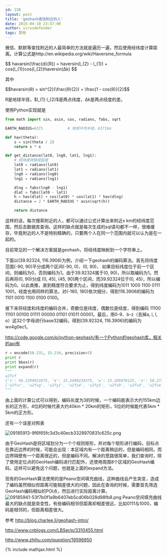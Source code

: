 ```yaml
---
id: 238
layout: post
title: 'geohash查找附近的人'
date: 2015-04-10 23:57:00
author: virusdefender
tags: 其他
---
```


微信、默默等查找附近的人最简单的方法就是遍历一遍，然后使用经纬度计算距离。计算公式是http://en.wikipedia.org/wiki/Haversine_formula
<p>
$$ havarsin(\frac{d}{R}) = haversin(l_{2} - l_{1}) + cos(l_{1})cos(l_{2})haversin(Δk) $$
</p>
其中
<p>
$$havarsin(θ) = sin^{2}(\frac{θ}{2}) = \frac{1 - cos(θ)}{2}$$
</p>
R是地球半径，$l_{1} l_{2}$是两点纬度，Δk是两点经度的差。

使用Python实现就是
```python
from math import sin, asin, cos, radians, fabs, sqrt

EARTH_RADIUS=6371           # 地球平均半径，6371km

def hav(theta):
    s = sin(theta / 2)
    return s * s

def get_distance(lat0, lng0, lat1, lng1):
    # 经纬度转换成弧度
    lat0 = radians(lat0)
    lat1 = radians(lat1)
    lng0 = radians(lng0)
    lng1 = radians(lng1)

    dlng = fabs(lng0 - lng1)
    dlat = fabs(lat0 - lat1)
    h = hav(dlat) + cos(lat0) * cos(lat1) * hav(dlng)
    distance = 2 * EARTH_RADIUS * asin(sqrt(h))

    return distance
```

这样的话，每次搜索附近的人，都可以通过公式计算出来附近x km的经纬度范围，然后去数据库查询。这样的缺点就是每次生成的sql语句都不一样，很难缓存，毕竟附近的人不是特别精确的，只要两个人在同一个范围内就可以认为是在一起的。

目前常见的一个解决方案就是geohash，将经纬度映射到一个字符串上。

下面以(39.92324, 116.3906)为例，介绍一下geohash的编码算法。首先将纬度范围(-90, 90)平分成两个区间(-90, 0)、(0, 90)， 如果目标纬度位于前一个区间，则编码为0，否则编码为1。由于39.92324属于(0, 90)，所以取编码为1。然后再将(0, 90)分成 (0, 45), (45, 90)两个区间，而39.92324位于(0, 45)，所以编码为0。以此类推，直到精度符合要求为止，得到纬度编码为1011 1000 1100 0111 1001。经度也用同样的算法，对(-180, 180)依次细分，得到116.3906的编码为1101 0010 1100 0100 0100。

接下来将经度和纬度的编码合并，奇数位是纬度，偶数位是经度，得到编码 11100 11101 00100 01111 00000 01101 01011 00001。最后，用0-9、b-z（去掉a, i, l, o）这32个字母进行base32编码，得到(39.92324, 116.3906)的编码为wx4g0ec1。

http://code.google.com/p/python-geohash/有一个Python的geohash库，相关的api有
```python
r = encode(50.231, 15.234, precision=5)
print r
print bbox(r)
print expand(r)
"""
u2fvf
{'s': 50.2294921875, 'e': 15.2490234375, 'w': 15.205078125, 'n': 50.2734375}
['u2fvc', 'u2fvg', 'u2fy1', 'u2fy4', 'u2fy5', 'u2fv9', 'u2fvd', 'u2fve', 'u2fvf']
"""
```
由上面的计算公式可以得到，编码长度为3的时候，一个编码能表示大约155km边长的正方形，4位的时候代表大约40km * 20km的矩形，5位的时候能代表5km * 5km的正方形。

还有一个误差对照表

![09185913-9f6f65fc3d3c40ecb3328970831c625c.png][1]

由于GeoHash是将区域划分为一个个规则矩形，并对每个矩形进行编码，目标点在靠近边界的时候，可能会出现：本区域内有一个距离稍远的，但是编码相同，而边界隔壁有一个距离很近的，但是编码不同。解决的思路很简单，我们查询时，除了使用定位点的GeoHash编码进行匹配外，还使用周围8个区域的GeoHash编码，这样可以避免这个问题，也就是上面的expand方法。

现有的GeoHash算法使用的是Peano空间填充曲线，这种曲线会产生突变，造成了编码虽然相似但距离可能相差很大的问题，因此在查询的时候，需要首先筛选GeoHash编码相似的POI点，然后进行实际距离计算。
![09185941-53f7b0f1a9b6407eb5cd06b028d98fb8.png][2]
Peano空间填充曲线最大的缺点就是突变性，有些编码相邻但距离却相差很远，比如0111与1000，编码是相邻的，但距离相差很大。

参考 
http://blog.charlee.li/geohash-intro/

http://www.cnblogs.com/LBSer/p/3310455.html

http://www.zhihu.com/question/19596950


  [1]: http://storage.virusdefender.net/blog/images/238/1.png
  [2]: http://storage.virusdefender.net/blog/images/238/2.png

{% include mathjax.html %}
